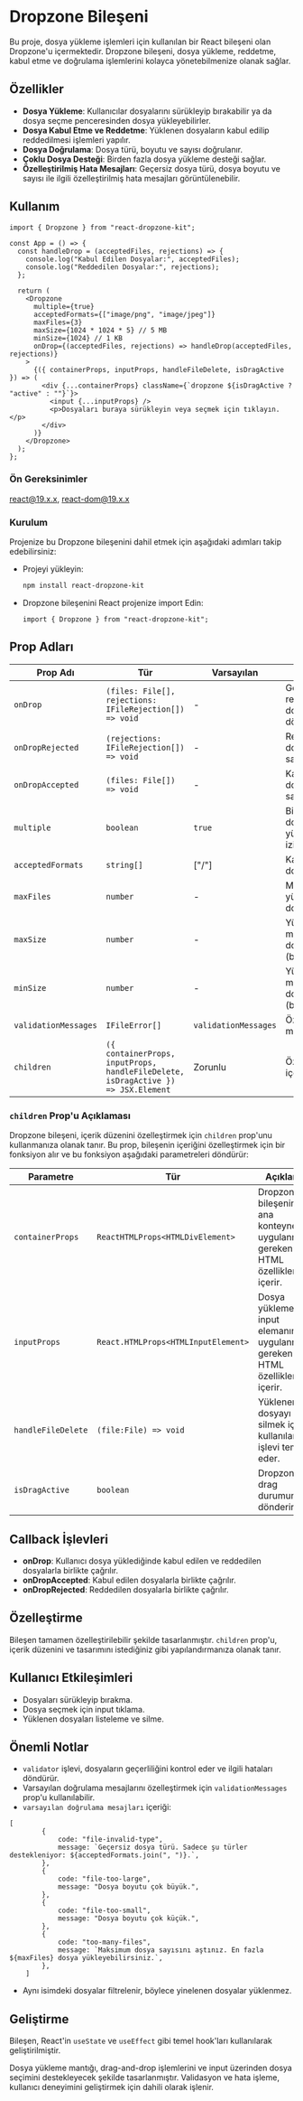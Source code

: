 # Dropzone Bileşeni

Bu proje, dosya yükleme işlemleri için kullanılan bir React bileşeni olan Dropzone'u içermektedir. Dropzone bileşeni, dosya yükleme, reddetme, kabul etme ve doğrulama işlemlerini kolayca yönetebilmenize olanak sağlar.

## Özellikler

- **Dosya Yükleme**: Kullanıcılar dosyalarını sürükleyip bırakabilir ya da dosya seçme penceresinden dosya yükleyebilirler.
- **Dosya Kabul Etme ve Reddetme**: Yüklenen dosyaların kabul edilip reddedilmesi işlemleri yapılır.
- **Dosya Doğrulama**: Dosya türü, boyutu ve sayısı doğrulanır.
- **Çoklu Dosya Desteği**: Birden fazla dosya yükleme desteği sağlar.
- **Özelleştirilmiş Hata Mesajları**: Geçersiz dosya türü, dosya boyutu ve sayısı ile ilgili özelleştirilmiş hata mesajları görüntülenebilir.

## Kullanım

```tsx
import { Dropzone } from "react-dropzone-kit";

const App = () => {
  const handleDrop = (acceptedFiles, rejections) => {
    console.log("Kabul Edilen Dosyalar:", acceptedFiles);
    console.log("Reddedilen Dosyalar:", rejections);
  };

  return (
    <Dropzone
      multiple={true}
      acceptedFormats={["image/png", "image/jpeg"]}
      maxFiles={3}
      maxSize={1024 * 1024 * 5} // 5 MB
      minSize={1024} // 1 KB
      onDrop={(acceptedFiles, rejections) => handleDrop(acceptedFiles, rejections)}
    >
      {({ containerProps, inputProps, handleFileDelete, isDragActive }) => (
        <div {...containerProps} className={`dropzone ${isDragActive ? "active" : ""}`}>
          <input {...inputProps} />
          <p>Dosyaları buraya sürükleyin veya seçmek için tıklayın.</p>
        </div>
      )}
    </Dropzone>
  );
};

```

### Ön Gereksinimler

react@19.x.x, react-dom@19.x.x


### Kurulum

Projenize bu Dropzone bileşenini dahil etmek için aşağıdaki adımları takip edebilirsiniz:

- Projeyi yükleyin:

  ```bash
  npm install react-dropzone-kit

  ```

- Dropzone bileşenini React projenize import Edin:
  ```tsx
  import { Dropzone } from "react-dropzone-kit";
  ```

## Prop Adları

| Prop Adı             | Tür                                                                                            | Varsayılan | Açıklama                                        |
| -------------------- | ---------------------------------------------------------------------------------------------- | ---------- | ----------------------------------------------- |
| `onDrop`             | `(files: File[], rejections: IFileRejection[]) => void`                                        | -          | Geçerli ve reddedilen dosyaları döndüren işlev. |
| `onDropRejected`     | `(rejections: IFileRejection[]) => void`                                                       | -          | Reddedilen dosyaları sağlayan işlev.            |
| `onDropAccepted`     | `(files: File[]) => void`                                                                      | -          | Kabul edilen dosyaları sağlayan işlev.          |
| `multiple`           | `boolean`                                                                                      | `true`     | Birden fazla dosya yüklenmesine izin verir.     |
| `acceptedFormats`    | `string[]`                                                                                     | ["/"]      | Kabul edilen dosya türleri.                     |
| `maxFiles`           | `number`                                                                                       | -          | Maksimum yüklenebilir dosya sayısı.             |
| `maxSize`            | `number`                                                                                       | -          | Yüklenebilir maksimum dosya boyutu (byte).      |
| `minSize`            | `number`                                                                                       | -          | Yüklenebilir minimum dosya boyutu (byte).       |
| `validationMessages` | `IFileError[]`                                                                                 | `validationMessages`          | Özel hata mesajları.                            |
| `children`           | `({ containerProps, inputProps, handleFileDelete, isDragActive }) => JSX.Element`              | Zorunlu    | Özelleştirilebilir içerik işlevi.               |

### `children` Prop'u Açıklaması

Dropzone bileşeni, içerik düzenini özelleştirmek için `children` prop'unu kullanmanıza olanak tanır. Bu prop, bileşenin içeriğini özelleştirmek için bir fonksiyon alır ve bu fonksiyon aşağıdaki parametreleri döndürür:

| Parametre          | Tür                                 | Açıklama                                                                             |
| ------------------ | ----------------------------------- | ------------------------------------------------------------------------------------ |
| `containerProps`   | `ReactHTMLProps<HTMLDivElement>`    | Dropzone bileşeninin ana konteynerine uygulanması gereken HTML özelliklerini içerir. |
| `inputProps`       | `React.HTMLProps<HTMLInputElement>` | Dosya yükleme input elemanına uygulanması gereken HTML özelliklerini içerir.         |
| `handleFileDelete` | `(file:File) => void`               | Yüklenen dosyayı silmek için kullanılan işlevi temsil eder.                          |
| `isDragActive`     | `boolean`                           | Dropzone drag durumunu dönderir                                                      |

## Callback İşlevleri

- **onDrop**: Kullanıcı dosya yüklediğinde kabul edilen ve reddedilen dosyalarla birlikte çağrılır.
- **onDropAccepted**: Kabul edilen dosyalarla birlikte çağrılır.
- **onDropRejected**: Reddedilen dosyalarla birlikte çağrılır.

## Özelleştirme

Bileşen tamamen özelleştirilebilir şekilde tasarlanmıştır. `children` prop'u, içerik düzenini ve tasarımını istediğiniz gibi yapılandırmanıza olanak tanır.

## Kullanıcı Etkileşimleri

- Dosyaları sürükleyip bırakma.
- Dosya seçmek için input tıklama.
- Yüklenen dosyaları listeleme ve silme.

## Önemli Notlar

- `validator` işlevi, dosyaların geçerliliğini kontrol eder ve ilgili hataları döndürür.
- Varsayılan doğrulama mesajlarını özelleştirmek için `validationMessages` prop'u kullanılabilir.
- `varsayılan doğrulama mesajları` içeriği:

```tsx
[
		{
			code: "file-invalid-type",
			message: `Geçersiz dosya türü. Sadece şu türler destekleniyor: ${acceptedFormats.join(", ")}.`,
		},
		{
			code: "file-too-large",
			message: "Dosya boyutu çok büyük.",
		},
		{
			code: "file-too-small",
			message: "Dosya boyutu çok küçük.",
		},
		{
			code: "too-many-files",
			message: `Maksimum dosya sayısını aştınız. En fazla ${maxFiles} dosya yükleyebilirsiniz.`,
		},
	]
```

- Aynı isimdeki dosyalar filtrelenir, böylece yinelenen dosyalar yüklenmez.

## Geliştirme

Bileşen, React'in `useState` ve `useEffect` gibi temel hook'ları kullanılarak geliştirilmiştir.

Dosya yükleme mantığı, drag-and-drop işlemlerini ve input üzerinden dosya seçimini destekleyecek şekilde tasarlanmıştır. Validasyon ve hata işleme, kullanıcı deneyimini geliştirmek için dahili olarak işlenir.
